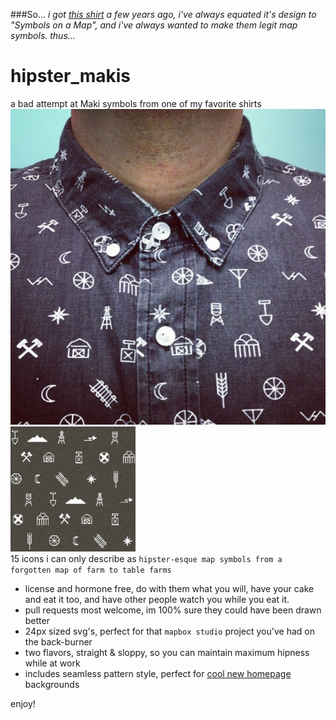 ###So...
*i got [this shirt](https://www.instagram.com/p/i1fJNMCBUr/) a few years ago, i've always equated it's design to "Symbols on a Map", and i've always wanted to make them legit map symbols. thus...*

# hipster_makis
a bad attempt at Maki symbols from one of my favorite shirts  
![](https://raw.githubusercontent.com/jonahadkins/hipster_makis/master/the_shirt.png) ![](https://raw.githubusercontent.com/jonahadkins/hipster_makis/master/pattern_200px.png)  
15 icons i can only describe as `hipster-esque map symbols from a forgotten map of farm to table farms` 
* license and hormone free, do with them what you will, have your cake and eat it too, and have other people watch you while you eat it.
* pull requests most welcome, im 100% sure they could have been drawn better
* 24px sized svg's, perfect for that `mapbox studio` project you've had on the back-burner
* two flavors, straight & sloppy, so you can maintain maximum hipness while at work
* includes seamless pattern style, perfect for [cool new homepage](http://jonahadkins.github.io) backgrounds

enjoy!
